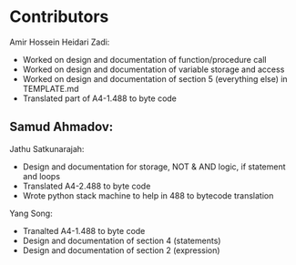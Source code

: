 # Contributors
Amir Hossein Heidari Zadi:
- Worked on design and documentation of function/procedure call
- Worked on design and documentation of variable storage and access
- Worked on design and documentation of section 5 (everything else) in TEMPLATE.md
- Translated part of A4-1.488 to byte code

Samud Ahmadov:
-

Jathu Satkunarajah:
- Design and documentation for storage, NOT & AND logic, if statement and loops
- Translated A4-2.488 to byte code
- Wrote python stack machine to help in 488 to bytecode translation

Yang Song:
- Tranalted A4-1.488 to byte code
- Design and documentation of section 4 (statements)
- Design and documentation of section 2 (expression)